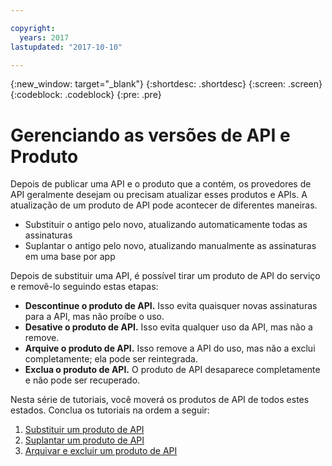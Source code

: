 ```yaml
---

copyright:
  years: 2017
lastupdated: "2017-10-10"

---
```



{:new_window: target="_blank"}
{:shortdesc: .shortdesc}
{:screen: .screen}
{:codeblock: .codeblock}
{:pre: .pre}

# Gerenciando as versões de API e Produto

Depois de publicar uma API e o produto que a contém, os provedores de API geralmente desejam ou precisam atualizar esses produtos e APIs. A atualização de um produto de API pode acontecer de diferentes maneiras.  

- Substituir o antigo pelo novo, atualizando automaticamente todas as assinaturas
- Suplantar o antigo pelo novo, atualizando manualmente as assinaturas em uma base por app

Depois de substituir uma API, é possível tirar um produto de API do serviço e removê-lo seguindo estas etapas:

- **Descontinue o produto de API.** Isso evita quaisquer novas assinaturas para a API, mas não proíbe o uso.
- **Desative o produto de API.** Isso evita qualquer uso da API, mas não a remove.
- **Arquive o produto de API.** Isso remove a API do uso, mas não a exclui completamente; ela pode ser reintegrada.
- **Exclua o produto de API.** O produto de API desaparece completamente e não pode ser recuperado.

Nesta série de tutoriais, você moverá os produtos de API de todos estes estados. Conclua os tutoriais na ordem a seguir:

1. [Substituir um produto de API](tut_manage_replace.html)
2. [Suplantar um produto de API](tut_manage_supercede.html)
3. [Arquivar e excluir um produto de API](tut_manage_remove.html)













